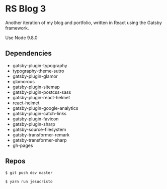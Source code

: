 # RS Blog 3
Another iteration of my blog and portfolio, written in React using the Gatsby framework.

Use Node 9.8.0

## Dependencies
* gatsby-plugin-typography
* typography-theme-sutro
* gatsby-plugin-glamor
* glamorous
* gatsby-plugin-sitemap
* gatsby-plugin-postcss-sass
* gatsby-plugin-react-helmet
* react-helmet
* gatsby-plugin-google-analytics
* gatsby-plugin-catch-links
* gatsby-plugin-favicon
* gatsby-plugin-sharp
* gatsby-source-filesystem
* gatsby-transformer-remark
* gatsby-transformer-sharp
* gh-pages

## Repos
```
$ git push dev master

$ yarn run jesucristo
```

